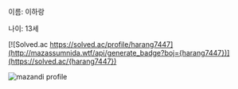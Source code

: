 이름: 이하랑

나이: 13세

[![Solved.ac
https://solved.ac/profile/harang7447](http://mazassumnida.wtf/api/generate_badge?boj={harang7447})](https://solved.ac/{harang7447})

![mazandi profile](http://mazandi.herokuapp.com/api?handle={handle}&theme=warm)
